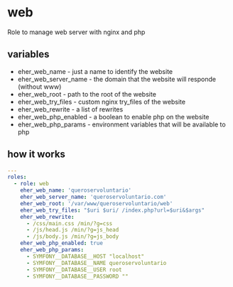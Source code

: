 # web
Role to manage web server with nginx and php

## variables
- eher_web_name - just a name to identify the website
- eher_web_server_name - the domain that the website will responde (without www)
- eher_web_root - path to the root of the website
- eher_web_try_files - custom nginx try_files of the website
- eher_web_rewrite - a list of rewrites
- eher_web_php_enabled - a boolean to enable php on the website
- eher_web_php_params - environment variables that will be available to php

## how it works
```yml
---
roles:
  - role: web
    eher_web_name: 'queroservoluntario'
    eher_web_server_name: 'queroservoluntario.com'
    eher_web_root: '/var/www/queroservoluntario/web'
    eher_web_try_files: "$uri $uri/ /index.php?url=$uri&$args"
    eher_web_rewrite:
      - /css/main.css /min/?g=css
      - /js/head.js /min/?g=js_head
      - /js/body.js /min/?g=js_body
    eher_web_php_enabled: true
    eher_web_php_params: 
      - SYMFONY__DATABASE__HOST "localhost"
      - SYMFONY__DATABASE__NAME queroservoluntario
      - SYMFONY__DATABASE__USER root
      - SYMFONY__DATABASE__PASSWORD ""
```
